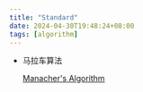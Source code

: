```yaml
---
title: "Standard"
date: 2024-04-30T19:48:24+08:00
tags: [algorithm]
---
```


- 马拉车算法

  [Manacher's Algorithm](https://www.bilibili.com/video/BV1Sx4y1k7jG/?vd_source=be7494f9940eedfabd4ad7705096965f)

